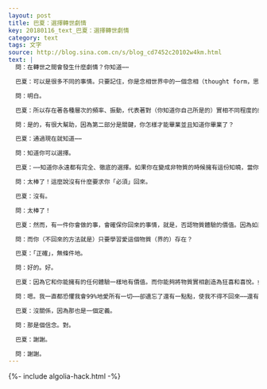 ```yaml
---
layout: post
title: 巴夏：選擇轉世劇情
key: 20180116_text_巴夏：選擇轉世劇情
category: text
tags: 文字
source: http://blog.sina.com.cn/s/blog_cd7452c20102w4km.html
text: |
  問：在轉世之間會發生什麼劇情？你知道⋯⋯

  巴夏：可以是很多不同的事情。只要記住，你是念相世界中的一個念相（thought form，思想形態）。由於你們的創造——在你們所謂的非物質實相裡，在「轉世之間」，從線性角度來說——存在著許多不同的層次，姑且這麼說，並且任意多數量的劇情都可能發生。一般的基本劇情是，無論你最強烈相信的是什麼，你就會立刻體驗到什麼，因為在非物質實相裡沒有時間的滯差。明白嗎？

  問：明白。

  巴夏：所以存在著各種層次的頻率、振動，代表著對（你知道你自己所是的）實相不同程度的感知和洞徹。其差別可以從，用你們的話來說，甚至不知道自己已經是非物質的個體，一直到，沒有一絲疑惑、絕對地知曉自己可以將自己投射進入任何層面、任何實相、任何類型體驗的個體。其間的任何地方，任何事物，你能想像的任何東西，都能在非物質的領域瞬間就體驗到。現在，由於你們將你們世界創造成了現在這個樣子，由於你們在過去所積累的動量，你們甚至使得該輻射，姑且這麼說，「洩漏」到了你們所稱的低層界域（低層星光界——譯註）——實在的創造了低層的非物質實相，在其中你雖然是非物質的，卻依然不知道自己能夠去你想去的任何地方，是你想是的任何存在。在那些層次中你能夠創造出一個自動的假設，即你可能「不得不」轉世，創造你們所謂的業力循環——它基本上僅僅是一個假設，認為你不得不繼續轉世。它僅僅是一個對動量的認知，一個可以在許多不同維度的體驗中被演出的動量，過去的你們全都假設該動量不得不在此地被重複演出。但是它不必，這取決於你。這是否解釋了一些？

  問：是的，有很大幫助，因為第二部分是關鍵，你怎樣才能畢業並且知道你畢業了？

  巴夏：通過現在就知道⋯⋯

  問：知道你可以選擇。

  巴夏：⋯⋯知道你永遠都有完全、徹底的選擇。如果你在變成非物質的時候擁有這份知曉，當你是非物質時你就會知道，你就會說，「嗯，現在我想幹點什麼呢？」你會對它非常清楚。

  問：太棒了！這麼說沒有什麼要求你「必須」回來。

  巴夏：沒有。

  問：太棒了！

  巴夏：然而，有一件你會做的事，會確保你回來的事情，就是，否認物質體驗的價值。因為如果你不認可物質世界和你能去的其它任何地方同等地有價值，那麼你就會令自己被牽連於物質世界，因為你否認它。而「這」正好會讓你回來。

  問：而你（不回來的方法就是）只要學習愛這個物質（界的）存在？

  巴夏：「正確」，無條件地。

  問：好的。好。

  巴夏：因為它和你能擁有的任何體驗一樣地有價值。而你能夠將物質實相創造為狂喜和喜悅。如果你使用非物質實相的目的是逃離物質實相——從它那裡逃跑，彷彿它是一座監獄一般——說明你沒有認知到，如果它像是一所監獄，那麼「你就是」獄卒。而你能夠不斷地將你自己投入物質實相，直到你認知到鑰匙在你手上。任何時候只要你想要將鑰匙插入囚鎖，你都可以。那時你將真正自由——當你釋放自己的時候。明白嗎？

  問：嗯。我一直都恐懼我會99%地愛所有一切⋯⋯卻遺忘了還有一點點，使我不得不回來⋯⋯還有一個人忘了寬恕。

  巴夏：沒關係，因為那也是一個定義。

  問：那是個信念。對。

  巴夏：謝謝。

  問：謝謝。
---
```


{%- include algolia-hack.html -%}
